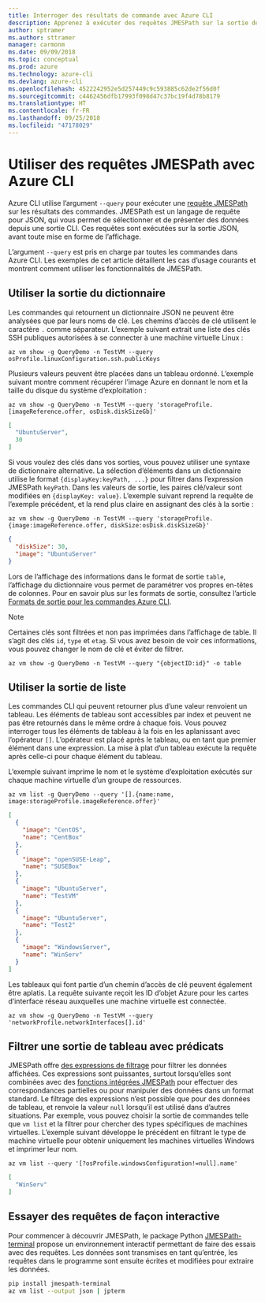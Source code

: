 ```yaml
---
title: Interroger des résultats de commande avec Azure CLI
description: Apprenez à exécuter des requêtes JMESPath sur la sortie des commandes Azure CLI.
author: sptramer
ms.author: sttramer
manager: carmonm
ms.date: 09/09/2018
ms.topic: conceptual
ms.prod: azure
ms.technology: azure-cli
ms.devlang: azure-cli
ms.openlocfilehash: 4522242952e5d257449c9c593885c62de2f56d0f
ms.sourcegitcommit: c4462456dfb17993f098d47c37bc19f4d78b8179
ms.translationtype: HT
ms.contentlocale: fr-FR
ms.lasthandoff: 09/25/2018
ms.locfileid: "47178029"
---
```

# <a name="use-jmespath-queries-with-azure-cli"></a>Utiliser des requêtes JMESPath avec Azure CLI 

Azure CLI utilise l’argument `--query` pour exécuter une [requête JMESPath](http://jmespath.org) sur les résultats des commandes. JMESPath est un langage de requête pour JSON, qui vous permet de sélectionner et de présenter des données depuis une sortie CLI. Ces requêtes sont exécutées sur la sortie JSON, avant toute mise en forme de l’affichage.

L’argument `--query` est pris en charge par toutes les commandes dans Azure CLI. Les exemples de cet article détaillent les cas d’usage courants et montrent comment utiliser les fonctionnalités de JMESPath.

## <a name="work-with-dictionary-output"></a>Utiliser la sortie du dictionnaire

Les commandes qui retournent un dictionnaire JSON ne peuvent être analysées que par leurs noms de clé. Les chemins d’accès de clé utilisent le caractère `.` comme séparateur. L’exemple suivant extrait une liste des clés SSH publiques autorisées à se connecter à une machine virtuelle Linux :

```azurecli-interactive
az vm show -g QueryDemo -n TestVM --query osProfile.linuxConfiguration.ssh.publicKeys
```

Plusieurs valeurs peuvent être placées dans un tableau ordonné. L’exemple suivant montre comment récupérer l’image Azure en donnant le nom et la taille du disque du système d’exploitation :

```azurecli-interactive
az vm show -g QueryDemo -n TestVM --query 'storageProfile.[imageReference.offer, osDisk.diskSizeGb]'
```

```json
[
  "UbuntuServer",
  30
]
```

Si vous voulez des clés dans vos sorties, vous pouvez utiliser une syntaxe de dictionnaire alternative.  La sélection d’éléments dans un dictionnaire utilise le format `{displayKey:keyPath, ...}` pour filtrer dans l’expression JMESPath `keyPath`. Dans les valeurs de sortie, les paires clé/valeur sont modifiées en `{displayKey: value}`. L’exemple suivant reprend la requête de l’exemple précédent, et la rend plus claire en assignant des clés à la sortie :

```azurecli-interactive
az vm show -g QueryDemo -n TestVM --query 'storageProfile.{image:imageReference.offer, diskSize:osDisk.diskSizeGb}'
```

```json
{
  "diskSize": 30,
  "image": "UbuntuServer"
}
```

Lors de l’affichage des informations dans le format de sortie `table`, l’affichage du dictionnaire vous permet de paramétrer vos propres en-têtes de colonnes. Pour en savoir plus sur les formats de sortie, consultez l’article [Formats de sortie pour les commandes Azure CLI](/cli/azure/format-output-azure-cli).

> [!NOTE]
> Certaines clés sont filtrées et non pas imprimées dans l’affichage de table. Il s’agit des clés `id`, `type` et `etag`. Si vous avez besoin de voir ces informations, vous pouvez changer le nom de clé et éviter de filtrer.
>
> ```azurecli
> az vm show -g QueryDemo -n TestVM --query "{objectID:id}" -o table
> ```

## <a name="work-with-list-output"></a>Utiliser la sortie de liste

Les commandes CLI qui peuvent retourner plus d’une valeur renvoient un tableau. Les éléments de tableau sont accessibles par index et peuvent ne pas être retournés dans le même ordre à chaque fois. Vous pouvez interroger tous les éléments de tableau à la fois en les aplanissant avec l’opérateur `[]`. L’opérateur est placé après le tableau, ou en tant que premier élément dans une expression. La mise à plat d’un tableau exécute la requête après celle-ci pour chaque élément du tableau.

L’exemple suivant imprime le nom et le système d’exploitation exécutés sur chaque machine virtuelle d’un groupe de ressources.

```azurecli-interactive
az vm list -g QueryDemo --query '[].{name:name, image:storageProfile.imageReference.offer}'
```

```json
[
  {
    "image": "CentOS",
    "name": "CentBox"
  },
  {
    "image": "openSUSE-Leap",
    "name": "SUSEBox"
  },
  {
    "image": "UbuntuServer",
    "name": "TestVM"
  },
  {
    "image": "UbuntuServer",
    "name": "Test2"
  },
  {
    "image": "WindowsServer",
    "name": "WinServ"
  }
]
```

Les tableaux qui font partie d’un chemin d’accès de clé peuvent également être aplatis. La requête suivante reçoit les ID d’objet Azure pour les cartes d’interface réseau auxquelles une machine virtuelle est connectée.

```azurecli-interactive
az vm show -g QueryDemo -n TestVM --query 'networkProfile.networkInterfaces[].id'
```

## <a name="filter-array-output-with-predicates"></a>Filtrer une sortie de tableau avec prédicats

JMESPath offre [des expressions de filtrage](http://jmespath.org/specification.html#filterexpressions) pour filtrer les données affichées. Ces expressions sont puissantes, surtout lorsqu’elles sont combinées avec des [fonctions intégrées JMESPath](http://jmespath.org/specification.html#built-in-functions) pour effectuer des correspondances partielles ou pour manipuler des données dans un format standard. Le filtrage des expressions n’est possible que pour des données de tableau, et renvoie la valeur `null` lorsqu’il est utilisé dans d’autres situations. Par exemple, vous pouvez choisir la sortie de commandes telle que `vm list` et la filtrer pour chercher des types spécifiques de machines virtuelles. L’exemple suivant développe le précédent en filtrant le type de machine virtuelle pour obtenir uniquement les machines virtuelles Windows et imprimer leur nom.

```azurecli-interactive
az vm list --query '[?osProfile.windowsConfiguration!=null].name'
```

```json
[
  "WinServ"
]
```

## <a name="experiment-with-queries-interactively"></a>Essayer des requêtes de façon interactive

Pour commencer à découvrir JMESPath, le package Python [JMESPath-terminal](https://github.com/jmespath/jmespath.terminal) propose un environnement interactif permettant de faire des essais avec des requêtes. Les données sont transmises en tant qu’entrée, les requêtes dans le programme sont ensuite écrites et modifiées pour extraire les données.

```bash
pip install jmespath-terminal
az vm list --output json | jpterm
```
